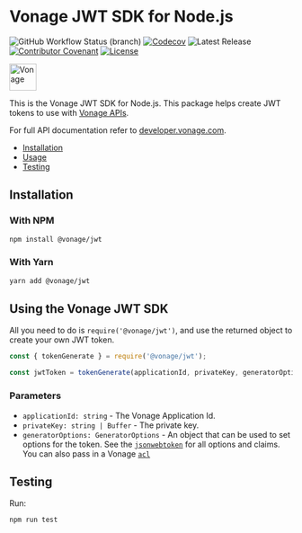 # Vonage JWT SDK for Node.js

![GitHub Workflow Status (branch)](https://img.shields.io/github/workflow/status/vonage/vonage-node-sdk/Vonage/3.x?logo=github&style=flat-square&label=Workflow%20Build)
[![Codecov](https://img.shields.io/codecov/c/github/vonage/vonage-node-sdk?label=Codecov&logo=codecov&style=flat-square)](https://codecov.io/gh/Vonage/vonage-server-sdk)
![Latest Release](https://img.shields.io/npm/v/@vonage/jwt)
[![Contributor Covenant](https://img.shields.io/badge/Contributor%20Covenant-v2.0%20adopted-ff69b4.svg?style=flat-square)](../../CODE_OF_CONDUCT.md)
[![License](https://img.shields.io/npm/l/@vonage/jwt?label=License&style=flat-square)][license]

<img src="https://developer.nexmo.com/images/logos/vbc-logo.svg" height="48px" alt="Vonage" />

This is the Vonage JWT SDK for Node.js. This package helps create JWT tokens to
use with [Vonage APIs](https://www.vonage.com/).

For full API documentation refer to
[developer.vonage.com](https://developer.vonage.com/).

* [Installation](#installation)
* [Usage](#using-the-vonage-jwt-sdk)
* [Testing](#testing)

## Installation

### With NPM

```bash
npm install @vonage/jwt
```

### With Yarn

```bash
yarn add @vonage/jwt
```

## Using the Vonage JWT SDK

All you need to do is `require('@vonage/jwt')`, and use the returned object to
create your own JWT token.

```js
const { tokenGenerate } = require('@vonage/jwt');

const jwtToken = tokenGenerate(applicationId, privateKey, generatorOptions);
```

### Parameters

* `applicationId: string` - The Vonage Application Id.
* `privateKey: string | Buffer` - The private key.
* `generatorOptions: GeneratorOptions` - An object that can be used to set
  options for the token. See the
  [`jsonwebtoken`](https://www.npmjs.com/package/jsonwebtoken) for all options
  and claims. You can also pass in a Vonage
  [`acl`](https://developer.vonage.com/conversation/guides/jwt-acl)

## Testing

Run:

```bash
npm run test
```

[signup]: https://dashboard.nexmo.com/sign-up?utm_source=DEV_REL&utm_medium=github&utm_campaign=node-server-sdk
[license]: ../../LICENSE.txt
